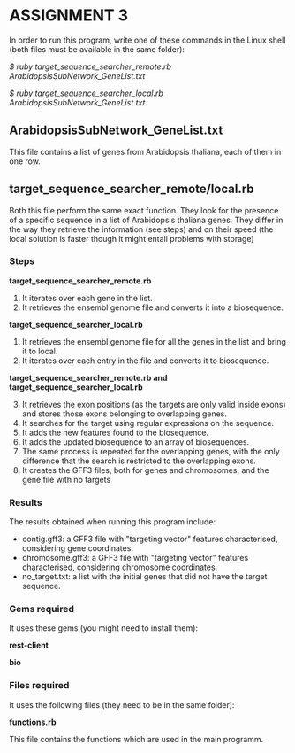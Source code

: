 # ASSIGNMENT 3

In order to run this program, write one of these commands in the Linux shell (both files must be available in the same folder):

*$ ruby target_sequence_searcher_remote.rb ArabidopsisSubNetwork_GeneList.txt*

*$ ruby target_sequence_searcher_local.rb ArabidopsisSubNetwork_GeneList.txt*

## ArabidopsisSubNetwork_GeneList.txt

This file contains a list of genes from Arabidopsis thaliana, each of them in one row.

## target_sequence_searcher_remote/local.rb

Both this file perform the same exact function. They look for the presence of a specific sequence in a list of Arabidopsis thaliana genes. They differ in the way they retrieve the information (see steps) and on their speed (the local solution is faster though it might entail problems with storage)

### Steps 

**target_sequence_searcher_remote.rb**
    
1.  It iterates over each gene in the list.
2.  It retrieves the ensembl genome file and converts it into a biosequence.

**target_sequence_searcher_local.rb**

1.  It retrieves the ensembl genome file for all the genes in the list and bring it to local.
2.  It iterates over each entry in the file and converts it to biosequence.

**target_sequence_searcher_remote.rb and target_sequence_searcher_local.rb**
    
3.  It retrieves the exon positions (as the targets are only valid inside exons) and stores those exons belonging to overlapping genes.
4.  It searches for the target using regular expressions on the sequence.
5.  It adds the new features found to the biosequence.
6.  It adds the updated biosequence to an array of biosequences.
7.  The same process is repeated for the overlapping genes, with the only difference that the search is restricted to the overlapping exons.
8.  It creates the GFF3 files, both for genes and chromosomes, and the gene file with no targets

### Results

The results obtained when running this program include:

- contig.gff3: a GFF3 file with "targeting vector" features characterised, considering gene coordinates.
- chromosome.gff3: a GFF3 file with "targeting vector" features characterised, considering chromosome coordinates. 
- no_target.txt: a list with the initial genes that did not have the target sequence.

### Gems required

It uses these gems (you might need to install them):

**rest-client**

**bio**

### Files required

It uses the following files (they need to be in the same folder):

**functions.rb**

This file contains the functions which are used in the main programm.
